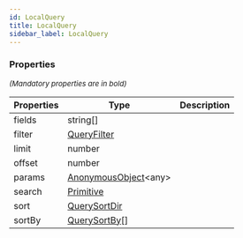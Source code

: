 ```yaml
---
id: LocalQuery
title: LocalQuery
sidebar_label: LocalQuery
---
```




### Properties

<font size="2"><i>(Mandatory properties are in bold)</i></font>

| Properties | Type | Description |
| --------- | ---- | ----------- |
| fields | string[] |  |
| filter | [QueryFilter](/framework-api/interfaces/QueryFilter.md) |  |
| limit | number |  |
| offset | number |  |
| params | [AnonymousObject](/framework-api/interfaces/AnonymousObject.md)<any\> |  |
| search | [Primitive](/framework-api/types/Primitive.md) |  |
| sort | [QuerySortDir](/framework-api/types/QuerySortDir.md) |  |
| sortBy | [QuerySortBy](/framework-api/types/QuerySortBy.md)[] |  |
